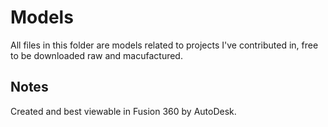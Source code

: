 # Models
All files in this folder are models related to projects I've contributed in, free to be downloaded raw and macufactured.

## Notes
Created and best viewable in Fusion 360 by AutoDesk.
